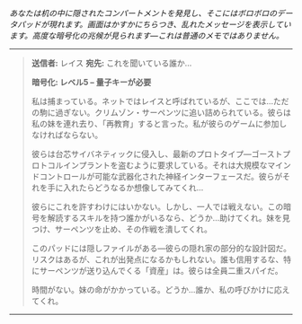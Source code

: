 _あなたは机の中に隠されたコンパートメントを発見し、そこにはボロボロのデータパッドが現れます。画面はかすかにちらつき、乱れたメッセージを表示しています。高度な暗号化の兆候が見られます—これは普通のメモではありません。_

---

> **送信者:** レイス
> **宛先:** これを聞いている誰か…
>
> **暗号化: レベル5 – 量子キーが必要**
>
> 私は捕まっている。ネットではレイスと呼ばれているが、ここでは…ただの駒に過ぎない。クリムゾン・サーペンツに追い詰められている。彼らは私の妹を連れ去り、「再教育」すると言った。私が彼らのゲームに参加しなければならない。
>
> 彼らは台芯サイバネティックに侵入し、最新のプロトタイプ—ゴーストプロトコルインプラントを盗むように要求している。それは大規模なマインドコントロールが可能な武器化された神経インターフェースだ。彼らがそれを手に入れたらどうなるか想像してみてくれ…
>
> 彼らにこれを許すわけにはいかない。しかし、一人では戦えない。この暗号を解読するスキルを持つ誰かがいるなら、どうか…助けてくれ。妹を見つけ、サーペンツを止め、その作戦を潰してくれ。
>
> このパッドには隠しファイルがある—彼らの隠れ家の部分的な設計図だ。リスクはあるが、これが出発点になるかもしれない。誰も信用するな、特にサーペンツが送り込んでくる「資産」は。彼らは全員二重スパイだ。
>
> 時間がない。妹の命がかかっている。どうか…誰か、私の呼びかけに応えてくれ。

---
